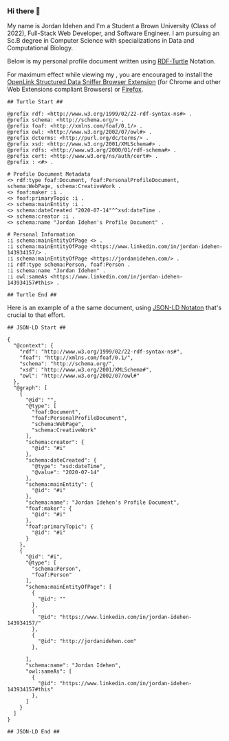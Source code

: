 ### Hi there 👋

My name is Jordan Idehen and I'm a Student a Brown University (Class of 2022), Full-Stack Web Developer, and Software Engineer. I am pursuing an Sc.B degree in Computer Science with specializations in Data and Computational Biology.

Below is my personal profile document written using [RDF-Turtle](https://medium.com/openlink-software-blog/simple-linked-data-deployment-tutorial-a532e568c82f) Notation. 

For maximum effect while viewing my , you are encouraged to install the [OpenLink Structured Data Sniffer Browser Extension](https://chrome.google.com/webstore/detail/openlink-structured-data/egdaiaihbdoiibopledjahjaihbmjhdj?hl=en) (for Chrome and other Web Extensions compliant Browsers) or [Firefox](https://addons.mozilla.org/en-US/firefox/addon/openlink-structured-data-sniff/). 

```
## Turtle Start ##

@prefix rdf: <http://www.w3.org/1999/02/22-rdf-syntax-ns#> .
@prefix schema: <http://schema.org/> .
@prefix foaf: <http://xmlns.com/foaf/0.1/> .
@prefix owl: <http://www.w3.org/2002/07/owl#> .
@prefix dcterms: <http://purl.org/dc/terms/> .
@prefix xsd: <http://www.w3.org/2001/XMLSchema#> .
@prefix rdfs: <http://www.w3.org/2000/01/rdf-schema#> .
@prefix cert: <http://www.w3.org/ns/auth/cert#> . 
@prefix : <#> . 

# Profile Document Metadata
<> rdf:type foaf:Document, foaf:PersonalProfileDocument, schema:WebPage, schema:CreativeWork .
<> foaf:maker :i .
<> foaf:primaryTopic :i .
<> schema:mainEntity :i .
<> schema:dateCreated "2020-07-14"^^xsd:dateTime .
<> schema:creator :i .
<> schema:name "Jordan Idehen's Profile Document" .

# Personal Information 
:i schema:mainEntityOfPage <> .
:i schema:mainEntityOfPage <https://www.linkedin.com/in/jordan-idehen-143934157/> .
:i schema:mainEntityOfPage <https://jordanidehen.com/> .
:i rdf:type schema:Person, foaf:Person .
:i schema:name "Jordan Idehen" .
:i owl:sameAs <https://www.linkedin.com/in/jordan-idehen-143934157#this> .

## Turtle End ##
```

Here is an example of a the same document, using [JSON-LD Notaton](https://medium.com/@kidehen/simple-linked-data-deployment-tutorial-using-json-ld-notation-3e753a5d44a3) that's crucial to that effort.

```
## JSON-LD Start ##

{
  "@context": {
    "rdf": "http://www.w3.org/1999/02/22-rdf-syntax-ns#",
    "foaf": "http://xmlns.com/foaf/0.1/",
    "schema": "http://schema.org/",
    "xsd": "http://www.w3.org/2001/XMLSchema#",
    "owl": "http://www.w3.org/2002/07/owl#"
  },
  "@graph": [
    {
      "@id": "",
      "@type": [
        "foaf:Document",
        "foaf:PersonalProfileDocument",
        "schema:WebPage",
        "schema:CreativeWork"
      ],
      "schema:creator": {
        "@id": "#i"
      },
      "schema:dateCreated": {
        "@type": "xsd:dateTime",
        "@value": "2020-07-14"
      },
      "schema:mainEntity": {
        "@id": "#i"
      },
      "schema:name": "Jordan Idehen's Profile Document",
      "foaf:maker": {
        "@id": "#i"
      },
      "foaf:primaryTopic": {
        "@id": "#i"
      }
    },
    {
      "@id": "#i",
      "@type": [
        "schema:Person",
        "foaf:Person"
      ],
      "schema:mainEntityOfPage": [
        {
          "@id": ""
        },
        {
          "@id": "https://www.linkedin.com/in/jordan-idehen-143934157/"
        },
        {
          "@id": "http://jordanidehen.com"
        },
        
      ],
      "schema:name": "Jordan Idehen",
      "owl:sameAs": [
        {
          "@id": "https://www.linkedin.com/in/jordan-idehen-143934157#this"
        },
      ]
    }
  ]
}

## JSON-LD End ##
```

<!--
**jidehen/jidehen** is a ✨ _special_ ✨ repository because its `README.md` (this file) appears on your GitHub profile.

Here are some ideas to get you started:

- 🔭 I’m currently working on ...
- 🌱 I’m currently learning ...
- 👯 I’m looking to collaborate on ...
- 🤔 I’m looking for help with ...
- 💬 Ask me about ...
- 📫 How to reach me: ...
- 😄 Pronouns: ...
- ⚡ Fun fact: ...
-->

